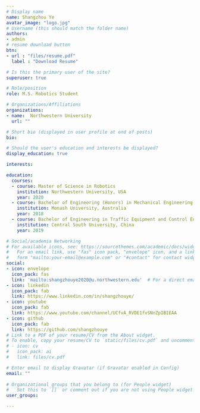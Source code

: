 ```yaml
---
# Display name
name: Shangzhou Ye
avatar_image: "logo.jpg"
# Username (this should match the folder name)
authors:
- admin
# resume download button
btn:
- url : "files/resume.pdf"
  label : "Download Resume"

# Is this the primary user of the site?
superuser: true

# Role/position
role: M.S. Robotics Student

# Organizations/Affiliations
organizations:
- name:  Northwestern University
  url: ""

# Short bio (displayed in user profile at end of posts)
bio:

# Should the user's education and interests be displayed?
display_education: true

interests:

education:
  courses:
  - course: Master of Science in Robotics
    institution: Northwestern University, USA
    year: 2020
  - course: Bachelor of Engineering (Honors) in Mechanical Engineering
    institution: Monash University, Australia
    year: 2018
  - course: Bachelor of Engineering in Traffic Equipment and Control Engineering
    institution: Central South University, China
    year: 2019

# Social/academia Networking
# For available icons, see: https://sourcethemes.com/academic/docs/widgets/#icons
#   For an email link, use "fas" icon pack, "envelope" icon, and a link in the
#   form "mailto:your-email@example.com" or "#contact" for contact widget.
social:
- icon: envelope
  icon_pack: fas
  link: 'mailto:shangzhouye2020@u.northwestern.edu'  # For a direct email link, use "mailto:test@example.org".
- icon: linkedin
  icon_pack: fab
  link: https://www.linkedin.com/in/shangzhouye/
- icon: youtube
  icon_pack: fab
  link: https://www.youtube.com/channel/UCfvA_RVDE1fvSNnZpIBIEAA
- icon: github
  icon_pack: fab
  link: https://github.com/shangzhouye
# Link to a PDF of your resume/CV from the About widget.
# To enable, copy your resume/CV to `static/files/cv.pdf` and uncomment the lines below.  
# - icon: cv
#   icon_pack: ai
#   link: files/cv.pdf

# Enter email to display Gravatar (if Gravatar enabled in Config)
email: ""
  
# Organizational groups that you belong to (for People widget)
#   Set this to `[]` or comment out if you are not using People widget.  
user_groups:

---
```

